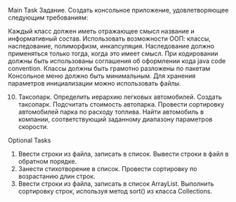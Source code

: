 Main Task
Задание. Создать консольное приложение, удовлетворяющее следующим требованиям:

Каждый класс должен иметь отражающее смысл название и информативный состав.
Использовать возможности ООП: классы, наследование, полиморфизм, инкапсуляция.
Наследование должно применяться только тогда, когда это имеет смысл.
При кодировании должны быть использованы соглашения об оформлении кода java code convention.
Классы должны быть грамотно разложены по пакетам
Консольное меню должно быть минимальным.
Для хранения параметров инициализации можно использовать файлы.

10. Таксопарк. Определить иерархию легковых автомобилей. Создать таксопарк. Подсчитать стоимость автопарка. Провести сортировку автомобилей парка по расходу топлива. Найти автомобиль в компании, соответствующий заданному диапазону параметров скорости.

Optional Tasks
1.   Ввести строки из файла, записать в список. Вывести строки в файл в обратном порядке.
4.   Занести стихотворение в список. Провести сортировку по возрастанию длин строк.
6.   Ввести строки из файла, записать в список ArrayList. Выполнить сортировку строк, используя метод sort() из класса Collections.
